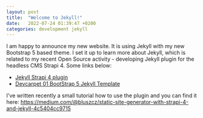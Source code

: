 ```yaml
---
layout: post
title:  "Welcome to Jekyll!"
date:   2022-07-24 01:39:47 +0200
categories: development jekyll
---
```

I am happy to announce my new website. It is using Jekyll with my new Bootstrap 5 based theme. I set it up to learn more about Jekyll, which is related to my recent Open Source activity - developing Jekyll plugin for the headless CMS Strapi 4. Some links below:

* [Jekyll Strapi 4 plugin](https://github.com/bluszcz/jekyll-strapi)
* [Devcarpet 01 BootStrap 5 Jekyll Template](https://github.com/bluszcz/jekyll-theme-devcarpet-01)

I've written recently a small tutorial how to use the plugin and you can find it here: https://medium.com/@bluszcz/static-site-generator-with-strapi-4-and-jekyll-4c5404cc9715

